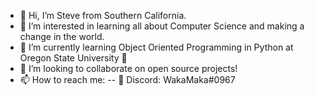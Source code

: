 - 👋 Hi, I’m Steve from Southern California.
- 👀 I’m interested in learning all about Computer Science and making a change in the world.
- 🌱 I’m currently learning Object Oriented Programming in Python at Oregon State University 🦫
- 💞️ I’m looking to collaborate on open source projects!
- 📫 How to reach me:
-- 💬 Discord: WakaMaka#0967

<!---
ChocolateTaco/ChocolateTaco is a ✨ special ✨ repository because its `README.md` (this file) appears on your GitHub profile.
You can click the Preview link to take a look at your changes.
--->
